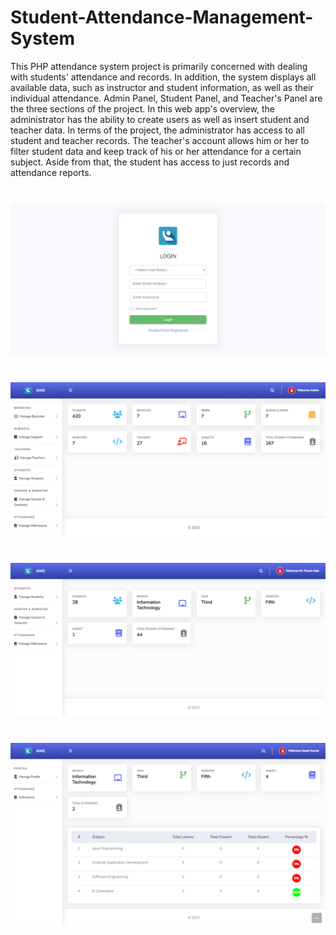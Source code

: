 # Student-Attendance-Management-System
This PHP attendance system project is primarily concerned with dealing with students' attendance and records. In addition, the system displays all available data, such as instructor and student information, as well as their individual attendance. Admin Panel, Student Panel, and Teacher's Panel are the three sections of the project. In this web app's overview, the administrator has the ability to create users as well as insert student and teacher data. In terms of the project, the administrator has access to all student and teacher records. The teacher's account allows him or her to filter student data and keep track of his or her attendance for a certain subject. Aside from that, the student has access to just records and attendance reports.

#
![Screenshot Login](https://github.com/Akki1104/Student-Attendance-System/blob/bcc730e3be8f226a1e5454d90461bb443512d506/DATABASE%20FILE/screencapture-localhost-Student-Attendance-System-2023-12-04-21_10_46.png)
#
![Screenshot Admin](https://github.com/Akki1104/Student-Attendance-System/blob/bcc730e3be8f226a1e5454d90461bb443512d506/DATABASE%20FILE/screencapture-localhost-Student-Attendance-System-Admin-index-php-2023-12-04-21_29_16.png)
#
![Screenshot Teacher](https://github.com/Akki1104/Student-Attendance-System/blob/bcc730e3be8f226a1e5454d90461bb443512d506/DATABASE%20FILE/screencapture-localhost-Student-Attendance-System-ClassTeacher-index-php-2023-12-05-14_57_33.png)
#
![Screenshot Student](https://github.com/Akki1104/Student-Attendance-System/blob/bcc730e3be8f226a1e5454d90461bb443512d506/DATABASE%20FILE/screencapture-localhost-Student-Attendance-System-Student-index-php-2023-12-05-19_21_00.png)
